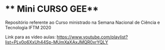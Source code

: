 # ** Mini CURSO GEE**

Repositório referente ao Curso ministrado na Semana Nacional de Ciência e Tecnologia IFTM 2020

Link para as video aulas: https://www.youtube.com/playlist?list=PLy0o6XxUh44Sp-MUmXaXAxJMQR0xrYQLY

